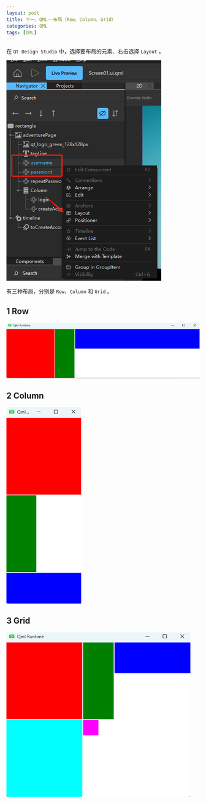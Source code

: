 ```yaml
---
layout: post
title: 十一、QML——布局（Row、Column、Grid）
categories: QML
tags: [QML]
---
```


在 `Qt Design Studio` 中，选择要布局的元素、右击选择 `Layout` 。

![alt text](/assets/Qt6/qml_11_Layout/image/image.png)

有三种布局，分别是 `Row`、`Column` 和 `Grid` 。

## 1 Row

![alt text](/assets/Qt6/qml_11_Layout/image/image-1.png)

## 2 Column

![alt text](/assets/Qt6/qml_11_Layout/image/image-2.png)

## 3 Grid

![alt text](/assets/Qt6/qml_11_Layout/image/image-3.png)